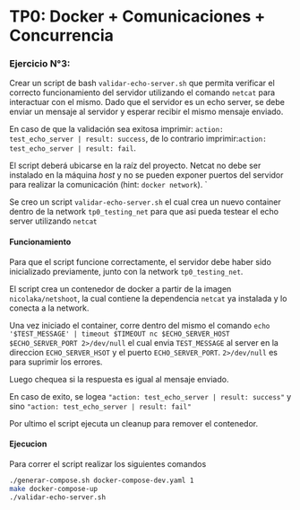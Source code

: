 # TP0: Docker + Comunicaciones + Concurrencia

### Ejercicio N°3:
Crear un script de bash `validar-echo-server.sh` que permita verificar el correcto funcionamiento del servidor utilizando el comando `netcat` para interactuar con el mismo. Dado que el servidor es un echo server, se debe enviar un mensaje al servidor y esperar recibir el mismo mensaje enviado.

En caso de que la validación sea exitosa imprimir: `action: test_echo_server | result: success`, de lo contrario imprimir:`action: test_echo_server | result: fail`.

El script deberá ubicarse en la raíz del proyecto. Netcat no debe ser instalado en la máquina _host_ y no se pueden exponer puertos del servidor para realizar la comunicación (hint: `docker network`). `


Se creo un script `validar-echo-server.sh` el cual crea un nuevo container dentro de la network `tp0_testing_net` para que asi pueda testear el echo server utilizando `netcat`

#### Funcionamiento

Para que el script funcione correctamente, el servidor debe haber sido inicializado previamente, junto con la network `tp0_testing_net`.

El script crea un contenedor de docker a partir de la imagen `nicolaka/netshoot`, la cual contiene la dependencia `netcat` ya instalada y lo conecta a la network.

Una vez iniciado el container, corre dentro del mismo el comando `echo '$TEST_MESSAGE' | timeout $TIMEOUT nc $ECHO_SERVER_HOST $ECHO_SERVER_PORT 2>/dev/null` el cual envia `TEST_MESSAGE` al server en la direccion `ECHO_SERVER_HSOT` y el puerto `ECHO_SERVER_PORT`. `2>/dev/null` es para suprimir los errores.

Luego chequea si la respuesta es igual al mensaje enviado. 

En caso de exito, se logea `"action: test_echo_server | result: success"` y sino `"action: test_echo_server | result: fail"`

Por ultimo el script ejecuta un cleanup para remover el contenedor.

#### Ejecucion

Para correr el script realizar los siguientes comandos

```bash
./generar-compose.sh docker-compose-dev.yaml 1
make docker-compose-up
./validar-echo-server.sh
```